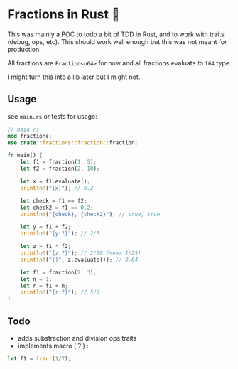 # Fractions in Rust :crab:

This was mainly a POC to todo a bit of TDD in Rust, and to work with traits (debug, ops, etc). This should work well enough but this was not meant for production.

All fractions are `Fraction<u64>` for now and all fractions evaluate to `f64` type.

I might turn this into a lib later but I might not.

## Usage

see `main.rs` or tests for usage:

```rust
// main.rs
mod fractions;
use crate::fractions::fraction::fraction;

fn main() {
    let f1 = fraction(1, 5);
    let f2 = fraction(2, 10);

    let x = f1.evaluate();
    println!("{x}"); // 0.2

    let check = f1 == f2;
    let check2 = f1 == 0.2;
    println!("{check}, {check2}"); // true, true

    let y = f1 + f2;
    println!("{y:?}"); // 2/5

    let z = f1 * f2;
    println!("{z:?}"); // 2/50 (<==> 1/25)
    println!("{}", z.evaluate()); // 0.04

    let f1 = fraction(2, 3);
    let n = 1;
    let r = f1 + n;
    println!("{r:?}"); // 5/3
}
```

## Todo

- adds substraction and division ops traits
- implements macro ( ? ) :

```rust
let f1 = frac!(1/7);
```

